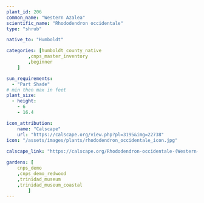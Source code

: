 ```yaml
---
plant_id: 206 
common_name: "Western Azalea"
scientific_name: "Rhododendron occidentale"
type: "shrub"

native_to: "Humboldt"

categories: [humboldt_county_native
        ,cnps_master_inventory
        ,beginner  
    ]

sun_requirements:
  - "Part Shade"
# min then max in feet
plant_size:
  - height: 
    - 6 
    - 16.4

icon_attribution: 
    name: "Calscape"
    url: "https://calscape.org/view.php?pl=3195&img=22738"
icon: "/assets/images/plants/rhododendron_occidentale_icon.jpg"
 
calscape_link: "https://calscape.org/Rhododendron-occidentale-(Western-Azalea)"

gardens: [
    cnps_demo
    ,cnps_demo_redwood
    ,trinidad_museum
    ,trinidad_museum_coastal
        ]
---
```

